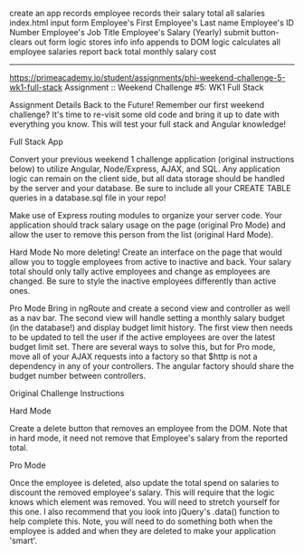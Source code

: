 create an app
records employee records
their salary
total all salaries
index.html input form
  Employee's First
  Employee's Last name
  Employee's ID Number
  Employee's Job Title
  Employee's Salary (Yearly)
submit button-clears out form
logic stores info
info appends to DOM
logic calculates all employee salaries
report back total monthly salary cost




---------------------------------------------------------------------------------------------------------------------------------------------------------------------------------------------------------------------------------------------------------------------------------------------------------------------------------------------------------

https://primeacademy.io/student/assignments/phi-weekend-challenge-5-wk1-full-stack
Assignment :: Weekend Challenge #5: WK1 Full Stack

Assignment Details
Back to the Future!
Remember our first weekend challenge? It's time to re-visit some old code and bring it up to date with everything you know. This will test your full stack and Angular knowledge!

Full Stack App

Convert your previous weekend 1 challenge application (original instructions below) to utilize Angular, Node/Express, AJAX, and SQL. Any application logic can remain on the client side, but all data storage should be handled by the server and your database. Be sure to include all your CREATE TABLE queries in a database.sql file in your repo!

Make use of Express routing modules to organize your server code. Your application should track salary usage on the page (original Pro Mode) and allow the user to remove this person from the list (original Hard Mode).

Hard Mode
No more deleting! Create an interface on the page that would allow you to toggle employees from active to inactive and back. Your salary total should only tally active employees and change as employees are changed. Be sure to style the inactive employees differently than active ones.

Pro Mode
Bring in ngRoute and create a second view and controller as well as a nav bar. The second view will handle setting a monthly salary budget (in the database!) and display budget limit history. The first view then needs to be updated to tell the user if the active employees are over the latest budget limit set. There are several ways to solve this, but for Pro mode, move all of your AJAX requests into a factory so that $http is not a dependency in any of your controllers. The angular factory should share the budget number between controllers.



Original Challenge Instructions



Hard Mode

Create a delete button that removes an employee from the DOM. Note that in hard mode, it need not remove that Employee's salary from the reported total.

Pro Mode

Once the employee is deleted, also update the total spend on salaries to discount the removed employee's salary. This will require that the logic knows which element was removed. You will need to stretch yourself for this one. I also recommend that you look into jQuery's .data() function to help complete this. Note, you will need to do something both when the employee is added and when they are deleted to make your application 'smart'.
